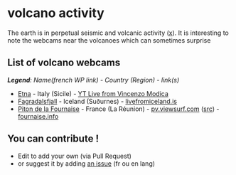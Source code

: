 # volcano activity

The earth is in perpetual seismic and volcanic activity ([x](https://twitter.com/search?q=volcano&src=typed_query)). It is interesting to note the webcams near the volcanoes which can sometimes surprise

## List of volcano webcams

***Legend**: Name(french WP link) - Country (Region) - link(s)*
* [Etna](https://fr.wikipedia.org/wiki/Etna) - Italy (Sicile) - [YT Live from Vincenzo Modica](https://www.youtube.com/watch?v=cIMW_h-_X2k)
* [Fagradalsfjall](https://fr.wikipedia.org/wiki/Fagradalsfjall) - Iceland (Suðurnes) - [livefromiceland.is](https://livefromiceland.is/webcams/fagradalsfjall/)
* [Piton de la Fournaise](https://fr.wikipedia.org/wiki/Piton_de_la_Fournaise) - France (La Réunion) - [pv.viewsurf.com](https://pv.viewsurf.com/1984/Piton-de-la-fournaise-video?i=NzI4NDp1bmRlZmluZWQ) ([src](https://www.reunion.fr/organisez/webcams/webcam-volcan-piton-de-la-fournaise/)) - [fournaise.info](https://fournaise.info/webcams-piton-de-la-fournaise-reunion/)


## You can contribute !

- Edit to add your own (via Pull Request)
- or suggest it by adding [an issue](https://github.com/boly38/volcano-activity/issues) (fr ou en lang)
